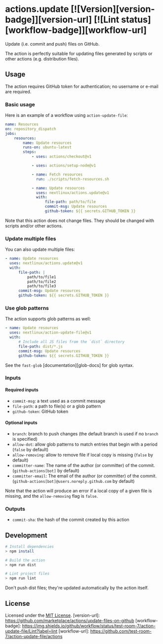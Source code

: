 # actions.update [![Version][version-badge]][version-url] [![Lint status][workflow-badge]][workflow-url]

Update (i.e. commit and push) files on GitHub.

The action is perfectly suitable for updating files generated by scripts or other actions (e.g. distribution files).

## Usage

The action requires GitHub token for authentication; no username or e-mail are required.

### Basic usage

Here is an example of a workflow using `action-update-file`:

```yml
name: Resources
on: repository_dispatch
jobs:
    resources:
        name: Update resources
        runs-on: ubuntu-latest
        steps:
            - uses: actions/checkout@v1

            - uses: actions/setup-node@v1

            - name: Fetch resources
              run: ./scripts/fetch-resources.sh

            - name: Update resources
              uses: nextlinux/actions.update@v1
              with:
                  file-path: path/to/file
                  commit-msg: Update resources
                  github-token: ${{ secrets.GITHUB_TOKEN }}
```

Note that this action does not change files. They should be changed with scripts and/or other actions.

### Update multiple files

You can also update multiple files:

```yml
- name: Update resources
  uses: nextlinux/actions.update@v1
  with:
      file-path: |
          path/to/file1
          path/to/file2
          path/to/file3
      commit-msg: Update resources
      github-token: ${{ secrets.GITHUB_TOKEN }}
```

### Use glob patterns

The action supports glob patterns as well:

```yml
- name: Update resources
  uses: nextlinux/action-update-file@v1
  with:
      # Include all JS files from the `dist` directory
      file-path: dist/*.js
      commit-msg: Update resources
      github-token: ${{ secrets.GITHUB_TOKEN }}
```

See the `fast-glob` [documentation][glob-docs] for glob syntax.

### Inputs

#### Required inputs

-   `commit-msg`: a text used as a commit message
-   `file-path`: a path to file(s) or a glob pattern
-   `github-token`: GitHub token

#### Optional inputs

-   `branch`: branch to push changes (the default branch is used if no `branch` is specified)
-   `allow-dot`: allow glob patterns to match entries that begin with a period (`false` by default)
-   `allow-removing`: allow to remove file if local copy is missing
    (`false` by default)
-   `committer-name`: The name of the author (or committer) of the commit. (`github-actions[bot]` by default)
-   `committer-email`: The email of the author (or committer) of the commit. (`github-actions[bot]@users.noreply.github.com` by default)

Note that the action will produce an error if a local copy of a given file is missing, and the `allow-removing` flag is `false`.

### Outputs

-   `commit-sha`: the hash of the commit created by this action

## Development

```sh
# Install dependencies
> npm install

# Build the action
> npm run dist

# Lint project files
> npm run lint
```

Don't push dist files; they're updated automatically by the action itself.

## License

Licensed under the [MIT License](./LICENSE.md).
[version-url]: https://github.com/marketplace/actions/update-files-on-github
[workflow-badge]: https://img.shields.io/github/workflow/status/test-room-7/action-update-file/Lint?label=lint
[workflow-url]: https://github.com/test-room-7/action-update-file/actions

